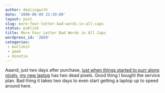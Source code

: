 ```yaml
---
author: dealingwith
date: '2008-06-09 22:39:00'
layout: post
slug: more-four-letter-bad-words-in-all-caps
status: publish
title: More Four Letter Bad Words in All Caps
wordpress_id: '2669'
categories:
 - bullshit
 - geek
 - minutia
---
```


Aaand, just two days after purchase, [just when things started to purr along
nicely][1], [my new laptop][2] has two dead pixels. Good thing I bought the
service plan. Bad thing it takes two days to even start getting a laptop up to
speed around here.

   [1]: http://dealingwith.livejournal.com/706447.html?thread=428431#t428431

   [2]: http://dealingwith.livejournal.com/706447.html

